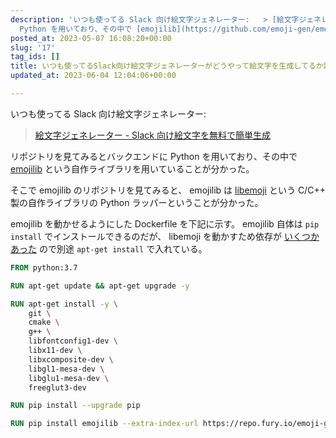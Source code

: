 ```yaml
---
description: 'いつも使ってる Slack 向け絵文字ジェネレーター:   > [絵文字ジェネレーター - Slack 向け絵文字を無料で簡単生成](https://emoji-gen.ninja/)  リポジトリを見てみるとバックエンドに
  Python を用いており、その中で [emojilib](https://github.com/emoji-gen/emojilib) という自作ライブラリを用いていること...'
posted_at: 2023-05-07 16:08:20+00:00
slug: '17'
tag_ids: []
title: いつも使ってるSlack向け絵文字ジェネレーターがどうやって絵文字を生成してるか調べてみたメモ
updated_at: 2023-06-04 12:04:06+00:00

---
```

いつも使ってる Slack 向け絵文字ジェネレーター: 

> [絵文字ジェネレーター - Slack 向け絵文字を無料で簡単生成](https://emoji-gen.ninja/)

リポジトリを見てみるとバックエンドに Python を用いており、その中で [emojilib](https://github.com/emoji-gen/emojilib) という自作ライブラリを用いていることが分かった。

そこで emojilib のリポジトリを見てみると、 emojilib は [libemoji](https://github.com/emoji-gen/libemoji) という C/C++ 製の自作ライブラリの Python ラッパーということが分かった。

emojilib を動かせるようにした Dockerfile を下記に示す。 emojilib 自体は `pip install` でインストールできるのだが、 libemoji を動かすため依存が [いくつかあった](https://github.com/emoji-gen/libemoji#debian-10-buster) ので別途 `apt-get install` で入れている。

```Dockerfile
FROM python:3.7

RUN apt-get update && apt-get upgrade -y

RUN apt-get install -y \
    git \
    cmake \
    g++ \
    libfontconfig1-dev \
    libx11-dev \
    libxcomposite-dev \
    libgl1-mesa-dev \
    libglu1-mesa-dev \
    freeglut3-dev

RUN pip install --upgrade pip

RUN pip install emojilib --extra-index-url https://repo.fury.io/emoji-gen/ 
```

